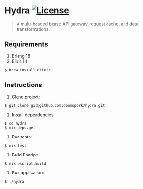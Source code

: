 # Hydra [![License][license-img]][license]

[license-img]: https://img.shields.io/badge/license-Apache%202.0-blue.svg
[license]: http://opensource.org/licenses/Apache-2.0

> A multi-headed beast: API gateway, request cache, and data transformations.

## Requirements

1. Erlang 18
1. Elixir 1.1

  ```shell
  $ brew install elixir
  ```

## Instructions

1. Clone project:

  ```shell
  $ git clone git@github.com:doomspork/hydra.git
  ```

1. Install dependencies:

  ```shell
  $ cd hydra
  $ mix deps.get
  ```

1. Run tests:

  ```shell
  $ mix test
  ```

1. Build Escript:

  ```shell
  $ mix escript.build
  ```

1. Run application:

  ```shell
  $ ./hydra
  ```
